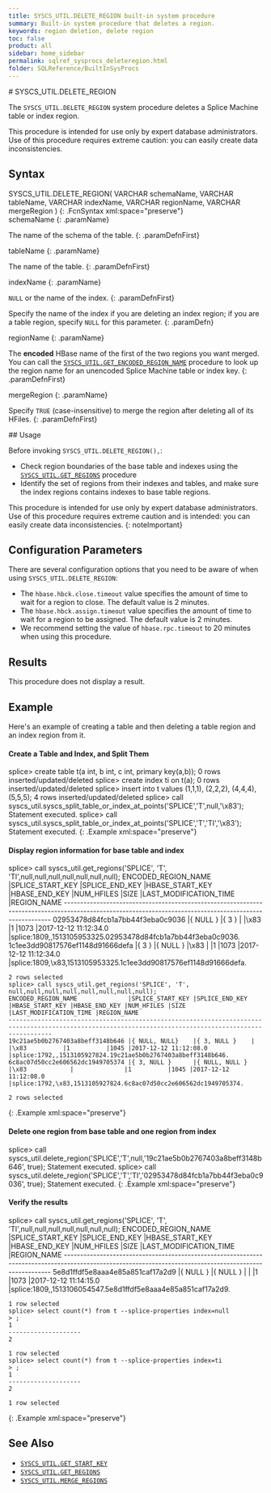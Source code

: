 ```yaml
---
title: SYSCS_UTIL.DELETE_REGION built-in system procedure
summary: Built-in system procedure that deletes a region.
keywords: region deletion, delete region
toc: false
product: all
sidebar: home_sidebar
permalink: sqlref_sysprocs_deleteregion.html
folder: SQLReference/BuiltInSysProcs
---
```

<section>
<div class="TopicContent" data-swiftype-index="true" markdown="1">
# SYSCS_UTIL.DELETE_REGION

The `SYSCS_UTIL.DELETE_REGION` system procedure deletes a Splice Machine table or index region.

This procedure is intended for use only by expert database administrators. Use of this procedure requires extreme caution: you can easily create data inconsistencies.

## Syntax

<div class="fcnWrapperWide" markdown="1">
    SYSCS_UTIL.DELETE_REGION( VARCHAR schemaName,
                              VARCHAR tableName,
                              VARCHAR indexName,
                              VARCHAR regionName,
                              VARCHAR mergeRegion )
{: .FcnSyntax xml:space="preserve"}

</div>
<div class="paramList" markdown="1">
schemaName
{: .paramName}

The name of the schema of the table.
{: .paramDefnFirst}

tableName
{: .paramName}

The name of the table.
{: .paramDefnFirst}

indexName
{: .paramName}

`NULL` or the name of the index.
{: .paramDefnFirst}

Specify the name of the index if you are deleting an index region; if you
are a table region, specify `NULL` for this parameter.
{: .paramDefn}

regionName
{: .paramName}

The **encoded** HBase name of the first of the two regions you want
merged. You can call the
[`SYSCS_UTIL.GET_ENCODED_REGION_NAME`](sqlref_sysprocs_getencodedregion.html)
procedure to look up the region name for an unencoded Splice Machine
table or index key.
{: .paramDefnFirst}

mergeRegion
{: .paramName}

Specify `TRUE` (case-insensitive) to merge the region after deleting all of its HFiles.
{: .paramDefnFirst}

</div>
## Usage

Before invoking `SYSCS_UTIL.DELETE_REGION(),`:
* Check region boundaries of the base table and indexes using the  [`SYSCS_UTIL.GET_REGIONS`](sqlref_sysprocs_getregions.html) procedure
* Identify the set of regions from their indexes and tables, and make sure the index regions contains indexes to base table regions.

This procedure is intended for use only by expert database administrators. Use of this procedure requires extreme caution and is intended: you can easily create data inconsistencies.
{: noteImportant}

## Configuration Parameters

There are several configuration options that you need to be aware of when using `SYSCS_UTIL.DELETE_REGION`:

* The `hbase.hbck.close.timeout` value specifies the amount of time to wait for a region to close. The default value is 2 minutes.
* The `hbase.hbck.assign.timeout` value specifies the amount of time to wait for a region to be assigned. The default value is 2 minutes.
* We recommend setting the value of `hbase.rpc.timeout` to 20 minutes when using this procedure.

## Results

This procedure does not display a result.

## Example

Here's an example of creating a table and then deleting a table region and an index region from it.

#### Create a Table and Index, and Split Them
<div class="preWrapperWide" markdown="1">
    splice> create table t(a int, b int, c int, primary key(a,b));
    0 rows inserted/updated/deleted
    splice> create index ti on t(a);
    0 rows inserted/updated/deleted
    splice> insert into t values (1,1,1), (2,2,2), (4,4,4),(5,5,5);
    4 rows inserted/updated/deleted
    splice> call syscs_util.syscs_split_table_or_index_at_points('SPLICE','T',null,'\x83');
    Statement executed.
    splice> call syscs_util.syscs_split_table_or_index_at_points('SPLICE','T','TI','\x83');
    Statement executed.
{: .Example xml:space="preserve"}
</div>


#### Display region information for base table and index
<div class="preWrapperWide" markdown="1">
    splice> call syscs_util.get_regions('SPLICE', 'T', 'TI',null,null,null,null,null,null,null);
    ENCODED_REGION_NAME              |SPLICE_START_KEY |SPLICE_END_KEY |HBASE_START_KEY |HBASE_END_KEY |NUM_HFILES |SIZE |LAST_MODIFICATION_TIME |REGION_NAME
    --------------------------------------------------------------------------------------------------------------------------------------------------------
    02953478d84fcb1a7bb44f3eba0c9036 |{ NULL }         |{ 3 }          |                |\x83          |1          |1073 |2017-12-12 11:12:34.0  |splice:1809,,1513105953325.02953478d84fcb1a7bb44f3eba0c9036.
    1c1ee3dd90817576ef1148d91666defa |{ 3 }            |{ NULL }       |\x83            |              |1          |1073 |2017-12-12 11:12:34.0  |splice:1809,\x83,1513105953325.1c1ee3dd90817576ef1148d91666defa.

    2 rows selected
    splice> call syscs_util.get_regions('SPLICE', 'T', null,null,null,null,null,null,null,null);
    ENCODED_REGION_NAME              |SPLICE_START_KEY |SPLICE_END_KEY |HBASE_START_KEY |HBASE_END_KEY |NUM_HFILES |SIZE |LAST_MODIFICATION_TIME |REGION_NAME
    --------------------------------------------------------------------------------------------------------------------------------------------------------
    19c21ae5b0b2767403a8beff3148b646 |{ NULL, NULL}    |{ 3, NULL }    |                |\x83          |1          |1045 |2017-12-12 11:12:08.0  |splice:1792,,1513105927824.19c21ae5b0b2767403a8beff3148b646.
    6c8ac07d50cc2e606562dc1949705374 |{ 3, NULL }      |{ NULL, NULL } |\x83            |              |1          |1045 |2017-12-12 11:12:08.0  |splice:1792,\x83,1513105927824.6c8ac07d50cc2e606562dc1949705374.

    2 rows selected
{: .Example xml:space="preserve"}
</div>

#### Delete one region from base table and one region from index
<div class="preWrapperWide" markdown="1">
    splice> call syscs_util.delete_region('SPLICE','T',null,'19c21ae5b0b2767403a8beff3148b646', true);
    Statement executed.
    splice> call syscs_util.delete_region('SPLICE','T','TI','02953478d84fcb1a7bb44f3eba0c9036', true);
    Statement executed.
{: .Example xml:space="preserve"}
</div>

#### Verify the results
<div class="preWrapperWide" markdown="1">
    splice> call syscs_util.get_regions('SPLICE', 'T', 'TI',null,null,null,null,null,null,null);
    ENCODED_REGION_NAME              |SPLICE_START_KEY |SPLICE_END_KEY |HBASE_START_KEY |HBASE_END_KEY |NUM_HFILES |SIZE |LAST_MODIFICATION_TIME |REGION_NAME
    --------------------------------------------------------------------------------------------------------------------------------------------------------
    5e8d1ffdf5e8aaa4e85a851caf17a2d9 |{ NULL }         |{ NULL }       |                |              |1          |1073 |2017-12-12 11:14:15.0  |splice:1809,,1513106054547.5e8d1ffdf5e8aaa4e85a851caf17a2d9.

    1 row selected
    splice> select count(*) from t --splice-properties index=null
    > ;
    1
    --------------------
    2

    1 row selected
    splice> select count(*) from t --splice-properties index=ti
    > ;
    1
    --------------------
    2

    1 row selected
{: .Example xml:space="preserve"}
</div>

## See Also

* [`SYSCS_UTIL.GET_START_KEY`](sqlref_sysprocs_getstartkey.html)
* [`SYSCS_UTIL.GET_REGIONS`](sqlref_sysprocs_getregions.html)
* [`SYSCS_UTIL.MERGE_REGIONS`](sqlref_sysprocs_mergeregions.html)

</div>
</section>
